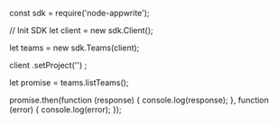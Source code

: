 const sdk = require('node-appwrite');

// Init SDK
let client = new sdk.Client();

let teams = new sdk.Teams(client);

client
    .setProject('')
;

let promise = teams.listTeams();

promise.then(function (response) {
    console.log(response);
}, function (error) {
    console.log(error);
});